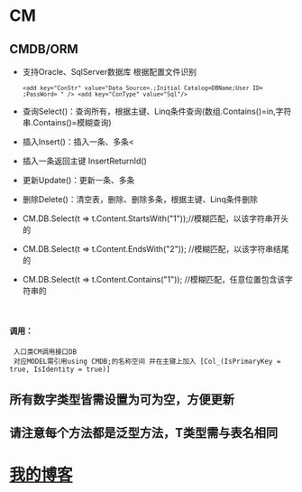 # CM
## CMDB/ORM

 * 支持Oracle、SqlServer数据库
       根据配置文件识别
        <pre><code>```
	<add key="ConStr" value="Data Source=.;Initial Catalog=DBName;User ID= ;PassWord= " />
	<add key="ConType" value="Sql"/> ```
	</pre></code>
	 

* 查询Select()：查询所有，根据主键、Linq条件查询(数组.Contains()=in,字符串.Contains()=模糊查询)
* 插入Insert()：插入一条、多条<
* 插入一条返回主键 InsertReturnId()
* 更新Update()：更新一条、多条
* 删除Delete()：清空表，删除、删除多条，根据主键、Linq条件删除
* CM.DB.Select<Test>(t => t.Content.StartsWith("1"));//模糊匹配，以该字符串开头的 
* CM.DB.Select<Test>(t => t.Content.EndsWith("2")); //模糊匹配，以该字符串结尾的
* CM.DB.Select<Test>(t => t.Content.Contains("1")); //模糊匹配，任意位置包含该字符串的 
<br> 

        
    
#### 调用：
     入口类CM调用接口DB
	 对应MODEL需引用using CMDB;的名称空间 并在主键上加入 [Col_(IsPrimaryKey = true, IsIdentity = true)] 

## 所有数字类型皆需设置为可为空，方便更新 
## 请注意每个方法都是泛型方法，T类型需与表名相同




# [我的博客](http://blog.csdn.net/commandbaby "CSDN")  
